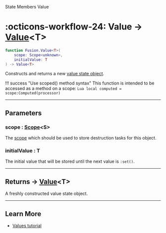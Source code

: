 <nav class="fusiondoc-api-breadcrumbs">
	<span>State</span>
	<span>Members</span>
	<span>Value</span>
</nav>

<h1 class="fusiondoc-api-header" markdown>
	<span class="fusiondoc-api-icon" markdown>:octicons-workflow-24:</span>
	<span class="fusiondoc-api-name">Value</span>
	<span class="fusiondoc-api-type">
		-> <a href="../../types/value">Value</a>&lt;T&gt;
	</span>
</h1>

```Lua
function Fusion.Value<T>(
	scope: Scope<unknown>,
	initialValue: T
) -> Value<T>
```

Constructs and returns a new [value state object](../../types/value).

!!! success "Use scoped() method syntax"
	This function is intended to be accessed as a method on a scope:
	```Lua
	local computed = scope:Computed(processor)
	```

-----

## Parameters

<h3 markdown>
	scope
	<span class="fusiondoc-api-type">
		: <a href="../../../memory/types/scope">Scope</a>&lt;S&gt;
	</span>
</h3>

The [scope](../../../memory/types/scope) which should be used to store
destruction tasks for this object.

<h3 markdown>
	initialValue
	<span class="fusiondoc-api-type">
		: T
	</span>
</h3>

The initial value that will be stored until the next value is `:set()`.

-----

<h2 markdown>
	Returns
	<span class="fusiondoc-api-type">
		-> <a href="../../types/value">Value</a>&lt;T&gt;
	</span>
</h2>

A freshly constructed value state object.

-----

## Learn More

- [Values tutorial](../../../../tutorials/fundamentals/values)